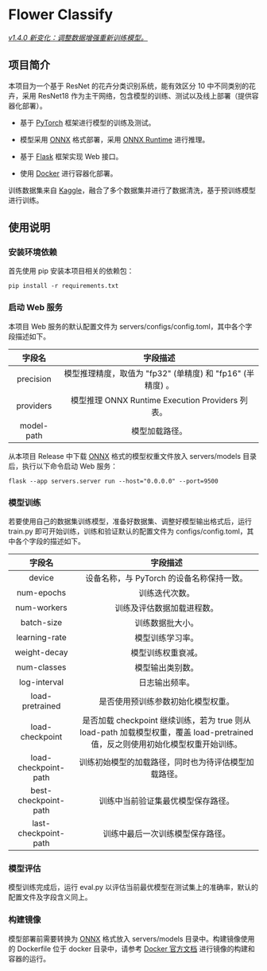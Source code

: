 # Flower Classify

*<u>v1.4.0 新变化：调整数据增强重新训练模型。</u>*

## 项目简介

本项目为一个基于 ResNet 的花卉分类识别系统，能有效区分 10 中不同类别的花卉，采用 ResNet18 作为主干网络，包含模型的训练、测试以及线上部署（提供容器化部署）。

- 基于 [PyTorch](https://pytorch.org/) 框架进行模型的训练及测试。

- 模型采用 [ONNX](https://onnx.org.cn/onnx/index.html) 格式部署，采用 [ONNX Runtime](https://onnxruntime.ai/) 进行推理。

- 基于 [Flask](https://flask.palletsprojects.com/en/stable/) 框架实现 Web 接口。

- 使用 [Docker](https://www.docker.com/) 进行容器化部署。

训练数据集来自 [Kaggle](https://www.kaggle.com/)，融合了多个数据集并进行了数据清洗，基于预训练模型进行训练。

## 使用说明

### 安装环境依赖

首先使用 pip 安装本项目相关的依赖包：

```shell-session
pip install -r requirements.txt
```

### 启动 Web 服务

本项目 Web 服务的默认配置文件为 servers/configs/config.toml，其中各个字段描述如下。

| 字段名        | 字段描述                                      |
|:----------:|:-----------------------------------------:|
| precision  | 模型推理精度，取值为 "fp32" (单精度) 和 "fp16" (半精度) 。  |
| providers  | 模型推理 ONNX Runtime Execution Providers 列表。 |
| model-path | 模型加载路径。                                   |

从本项目 Release 中下载 [ONNX](https://onnx.org.cn/onnx/index.html) 格式的模型权重文件放入 servers/models 目录后，执行以下命令启动 Web 服务：

```shell-session
flask --app servers.server run --host="0.0.0.0" --port=9500
```

### 模型训练

若要使用自己的数据集训练模型，准备好数据集、调整好模型输出格式后，运行 train.py 即可开始训练，训练和验证默认的配置文件为 configs/config.toml，其中各个字段的描述如下。

| 字段名                  | 字段描述                                                                                    |
|:--------------------:|:---------------------------------------------------------------------------------------:|
| device               | 设备名称，与 PyTorch 的设备名称保持一致。                                                               |
| num-epochs           | 训练迭代次数。                                                                                 |
| num-workers          | 训练及评估数据加载进程数。                                                                           |
| batch-size           | 训练数据批大小。                                                                                |
| learning-rate        | 模型训练学习率。                                                                                |
| weight-decay         | 模型训练权重衰减。                                                                               |
| num-classes          | 模型输出类别数。                                                                                |
| log-interval         | 日志输出频率。                                                     |
| load-pretrained      | 是否使用预训练参数初始化模型权重。                                                                       |
| load-checkpoint      | 是否加载 checkpoint 继续训练，若为 true 则从 load-path 加载模型权重，覆盖 load-pretrained 值，反之则使用初始化模型权重开始训练。 |
| load-checkpoint-path | 训练初始模型的加载路径，同时也为待评估模型加载路径。                                                              |
| best-checkpoint-path | 训练中当前验证集最优模型保存路径。                                                                       |
| last-checkpoint-path | 训练中最后一次训练模型保存路径。                                                                        |

### 模型评估

模型训练完成后，运行 eval.py 以评估当前最优模型在测试集上的准确率，默认的配置文件及字段含义同上。

### 构建镜像

模型部署前需要转换为 [ONNX](https://onnx.org.cn/onnx/index.html) 格式放入 servers/models 目录中。构建镜像使用的 Dockerfile 位于 docker 目录中，请参考 [Docker 官方文档](https://docs.docker.com/) 进行镜像的构建和容器的运行。
